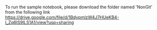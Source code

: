 
To run the sample notebook, please download the folder named 'NonGit' from the following link 
https://drive.google.com/file/d/1BdypmlzW4J7HUeKB4-I_Zq6IS9lLS1A1/view?usp=sharing
